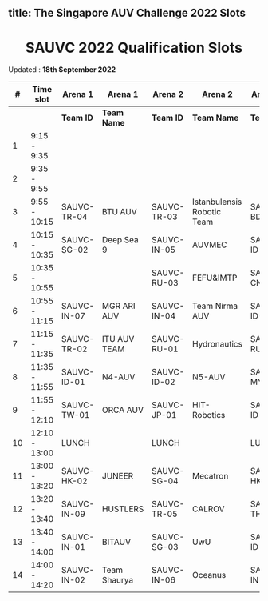 title: The Singapore AUV Challenge 2022 Slots
---

<center><h1> SAUVC 2022 Qualification Slots </h1></center>

Updated : **18th September 2022**

|# | Time slot     | Arena 1     | Arena 1          | Arena 2     | Arena 2         | Arena 3     | Arena 3         |
|--|---------------|-------------|------------------|-------------|-----------------|-------------|-----------------|
|  |               | **Team ID** | **Team Name**    | **Team ID** | **Team Name**   | **Team ID** | **Team Name**   |
|1 | 9:15  - 9:35  |             |                  |             |                 |             |                 |
|2 | 9:35  - 9:55  |             |                  |             |                 |             |                 |
|3 | 9:55  - 10:15 | SAUVC-TR-04 | BTU AUV | SAUVC-TR-03| Istanbulensis Robotic Team | SAUVC-BD-01| BRACU DUBURI    |
|4 | 10:15 - 10:35 | SAUVC-SG-02 | Deep Sea 9 | SAUVC-IN-05| AUVMEC | SAUVC-ID-03| FIToplankton |
|5 | 10:35 - 10:55 |             |                  | SAUVC-RU-03 | FEFU&IMTP | SAUVC-CN-01| HEUEV |
|6 | 10:55 - 11:15 | SAUVC-IN-07 | MGR ARI AUV | SAUVC-IN-04| Team Nirma AUV | SAUVC-ID-04| TECH_SAS |
|7 | 11:15 - 11:35 | SAUVC-TR-02 | ITU AUV TEAM | SAUVC-RU-01| Hydronautics | SAUVC-RU-02| Hydronautics_2 |
|8 | 11:35 - 11:55 | SAUVC-ID-01 | N4-AUV | SAUVC-ID-02| N5-AUV | SAUVC-MY-01| SOTON HORNBILLS |
|9 | 11:55 - 12:10 | SAUVC-TW-01 | ORCA AUV | SAUVC-JP-01| HIT-Robotics | SAUVC-ID-05| AMV UI |
|10| 12:10 - 13:00 |   LUNCH     |                  |    LUNCH    |                 |    LUNCH    |                 |
|11| 13:00 - 13:20 | SAUVC-HK-02 | JUNEER | SAUVC-SG-04| Mecatron | SAUVC-HK-01| PIONEER |
|12| 13:20 - 13:40 | SAUVC-IN-09 | HUSTLERS | SAUVC-TR-05| CALROV | SAUVC-TH-01| SEAPUP |
|13| 13:40 - 14:00 | SAUVC-IN-01 | BITAUV | SAUVC-SG-03| UwU | SAUVC-ID-06| Banyubramanta ITS |
|14| 14:00 - 14:20 | SAUVC-IN-02 |Team Shaurya | SAUVC-IN-06| Oceanus | SAUVC-IN-08| Oceanus |
